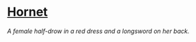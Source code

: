 # [Hornet](https://hollowknight.wiki/w/Hornet)

*A female half-drow in a red dress and a longsword on her back.*
